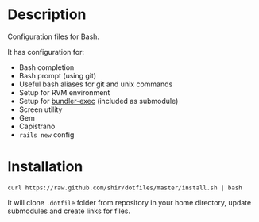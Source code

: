 Description
===========
Configuration files for Bash.

It has configuration for:

* Bash completion
* Bash prompt (using git)
* Useful bash aliases for git and unix commands
* Setup for RVM environment
* Setup for [bundler-exec](https://github.com/gma/bundler-exec)
  (included as submodule)
* Screen utility
* Gem
* Capistrano
* `rails new` config

Installation
============
    curl https://raw.github.com/shir/dotfiles/master/install.sh | bash

It will clone `.dotfile` folder from repository in your home directory,
update submodules and create links for files.